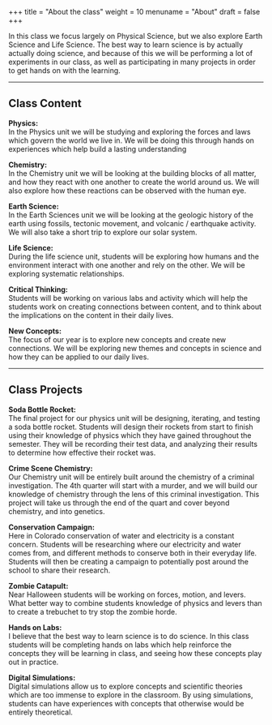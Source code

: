 +++
title = "About the class"
weight = 10
menuname = "About"
draft = false
+++

In this class we focus largely on Physical Science, but we also explore Earth Science and Life Science. The best way to learn science is by actually actually doing science, and because of this we will be performing a lot of experiments in our class, as well as participating in many projects in order to get hands on with the learning.

---

## Class Content
__Physics:__  
In the Physics unit we will be studying and exploring the forces and laws which govern the world we live in. We will be doing this through hands on experiences which help build a lasting understanding

__Chemistry:__  
In the Chemistry unit we will be looking at the building blocks of all matter, and how they react with one another to create the world around us. We will also explore how these reactions can be observed with the human eye.

__Earth Science:__  
In the Earth Sciences unit we will be looking at the geologic history of the earth using fossils, tectonic movement, and volcanic / earthquake activity. We will also take a short trip to explore our solar system. 

__Life Science:__  
During the life science unit, students will be exploring how humans and the environment interact with one another and rely on the other. We will be exploring systematic relationships.

__Critical Thinking:__  
Students will be working on various labs and activity which will help the students work on creating connections between content, and to think about the implications on the content in their daily lives.

__New Concepts:__  
The focus of our year is to explore new concepts and create new connections. We will be exploring new themes and concepts in science and how they can be applied to our daily lives.

---

## Class Projects
__Soda Bottle Rocket:__  
The final project for our physics unit will be designing, iterating, and testing a soda bottle rocket. Students will design their rockets from start to finish using their knowledge of physics which they have gained throughout the semester. They will be recording their test data, and analyzing their results to determine how effective their rocket was.

__Crime Scene Chemistry:__  
Our Chemistry unit will be entirely built around the chemistry of a criminal investigation. The 4th quarter will start with a murder, and we will build our knowledge of chemistry through the lens of this criminal investigation. This project will take us through the end of the quart and cover beyond chemistry, and into genetics.

__Conservation Campaign:__  
Here in Colorado conservation of water and electricity is a constant concern. Students will be researching where our electricity and water comes from, and different methods to conserve both in their everyday life. Students will then be creating a campaign to potentially post around the school to share their research.

__Zombie Catapult:__  
Near Halloween students will be working on forces, motion, and levers. What better way to combine students knowledge of physics and levers than to create a trebuchet to try stop the zombie horde.

__Hands on Labs:__  
I believe that the best way to learn science is to do science. In this class students will be completing hands on labs which help reinforce the concepts they will be learning in class, and seeing how these concepts play out in practice.

__Digital Simulations:__  
Digital simulations allow us to explore concepts and scientific theories which are too immense to explore in the classroom. By using simulations, students can have experiences with concepts that otherwise would be entirely theoretical.
